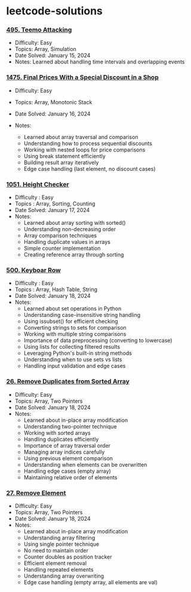 # leetcode-solutions

### [495. Teemo Attacking](https://leetcode.com/problems/teemo-attacking/)

- Difficulty: Easy
- Topics: Array, Simulation
- Date Solved: January 15, 2024
- Notes: Learned about handling time intervals and overlapping events

### [1475. Final Prices With a Special Discount in a Shop](https://leetcode.com/problems/final-prices-with-a-special-discount-in-a-shop/)

- Difficulty: Easy
- Topics: Array, Monotonic Stack
- Date Solved: January 16, 2024
- Notes:

  - Learned about array traversal and comparison
  - Understanding how to process sequential discounts
  - Working with nested loops for price comparisons
  - Using break statement efficiently
  - Building result array iteratively
  - Edge case handling (last element, no discount cases)

### [1051. Height Checker](https://leetcode.com/problems/height-checker/)

- Difficulty : Easy
- Topics : Array, Sorting, Counting
- Date Solved: January 17, 2024
- Notes:
  - Learned about array sorting with sorted()
  - Understanding non-decreasing order
  - Array comparison techniques
  - Handling duplicate values in arrays
  - Simple counter implementation
  - Creating reference array through sorting

### [500. Keyboar Row](https://leetcode.com/problems/keyboard-row/)

- Difficulty : Easy
- Topics : Array, Hash Table, String
- Date Solved: January 18, 2024
- Notes:
  - Learned about set operations in Python
  - Understanding case-insensitive string handling
  - Using issubset() for efficient checking
  - Converting strings to sets for comparison
  - Working with multiple string comparisons
  - Importance of data preprocessing (converting to lowercase)
  - Using lists for collecting filtered results
  - Leveraging Python's built-in string methods
  - Understanding when to use sets vs lists
  - Handling input validation and edge cases

### [26. Remove Duplicates from Sorted Array](https://leetcode.com/problems/remove-duplicates-from-sorted-array/)

- Difficulty: Easy
- Topics: Array, Two Pointers
- Date Solved: January 18, 2024
- Notes:
  - Learned about in-place array modification
  - Understanding two-pointer technique
  - Working with sorted arrays
  - Handling duplicates efficiently
  - Importance of array traversal order
  - Managing array indices carefully
  - Using previous element comparison
  - Understanding when elements can be overwritten
  - Handling edge cases (empty array)
  - Maintaining relative order of elements

### [27. Remove Element](https://leetcode.com/problems/remove-element/description/)

- Difficulty: Easy
- Topics: Array, Two Pointers
- Date Solved: January 18, 2024
- Notes:
  - Learned about in-place array modification
  - Understanding array filtering
  - Using single pointer technique
  - No need to maintain order
  - Counter doubles as position tracker
  - Efficient element removal
  - Handling repeated elements
  - Understanding array overwriting
  - Edge case handling (empty array, all elements are val)
